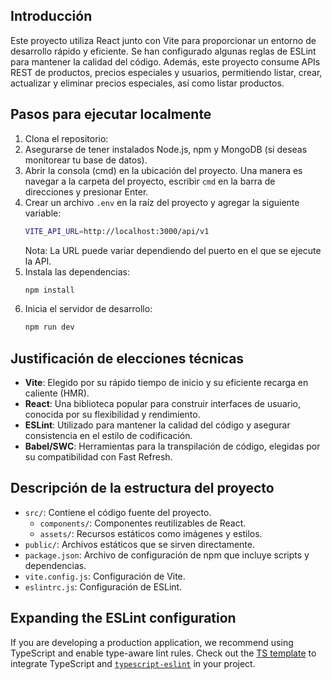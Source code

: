 ## Introducción

Este proyecto utiliza React junto con Vite para proporcionar un entorno de desarrollo rápido y eficiente. Se han configurado algunas reglas de ESLint para mantener la calidad del código. Además, este proyecto consume APIs REST de productos, precios especiales y usuarios, permitiendo listar, crear, actualizar y eliminar precios especiales, así como listar productos.

## Pasos para ejecutar localmente

1. Clona el repositorio:
2. Asegurarse de tener instalados Node.js, npm y MongoDB (si deseas monitorear tu base de datos).
3. Abrir la consola (cmd) en la ubicación del proyecto. Una manera es navegar a la carpeta del proyecto, escribir `cmd` en la barra de direcciones y presionar Enter.
4. Crear un archivo `.env` en la raíz del proyecto y agregar la siguiente variable:
    ```sh
    VITE_API_URL=http://localhost:3000/api/v1
    ```
   Nota: La URL puede variar dependiendo del puerto en el que se ejecute la API.
5. Instala las dependencias:
    ```sh
    npm install
    ```
6. Inicia el servidor de desarrollo:
    ```sh
    npm run dev
    ```

## Justificación de elecciones técnicas

- **Vite**: Elegido por su rápido tiempo de inicio y su eficiente recarga en caliente (HMR).
- **React**: Una biblioteca popular para construir interfaces de usuario, conocida por su flexibilidad y rendimiento.
- **ESLint**: Utilizado para mantener la calidad del código y asegurar consistencia en el estilo de codificación.
- **Babel/SWC**: Herramientas para la transpilación de código, elegidas por su compatibilidad con Fast Refresh.

## Descripción de la estructura del proyecto

- `src/`: Contiene el código fuente del proyecto.
  - `components/`: Componentes reutilizables de React.
  - `assets/`: Recursos estáticos como imágenes y estilos.
- `public/`: Archivos estáticos que se sirven directamente.
- `package.json`: Archivo de configuración de npm que incluye scripts y dependencias.
- `vite.config.js`: Configuración de Vite.
- `eslintrc.js`: Configuración de ESLint.

## Expanding the ESLint configuration

If you are developing a production application, we recommend using TypeScript and enable type-aware lint rules. Check out the [TS template](https://github.com/vitejs/vite/tree/main/packages/create-vite/template-react-ts) to integrate TypeScript and [`typescript-eslint`](https://typescript-eslint.io) in your project.

